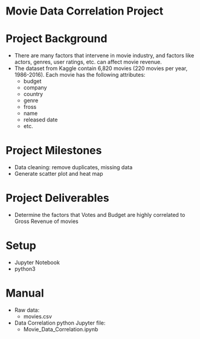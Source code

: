 # Movie Data Correlation Project

# Project Background

- There are many factors that intervene in movie industry, and factors like actors, genres, user ratings, etc. can affect movie revenue.
- The dataset from Kaggle contain 6,820 movies (220 movies per year, 1986-2016). Each movie has the following attributes:
  - budget
  - company
  - country
  - genre
  - fross
  - name
  - released date
  - etc.

# Project Milestones

- Data cleaning: remove duplicates, missing data
- Generate scatter plot and heat map

# Project Deliverables

- Determine the factors that Votes and Budget are highly correlated to Gross Revenue of movies

# Setup

- Jupyter Notebook
- python3

# Manual

- Raw data:
  - movies.csv
- Data Correlation python Jupyter file:
  - Movie_Data_Correlation.ipynb
